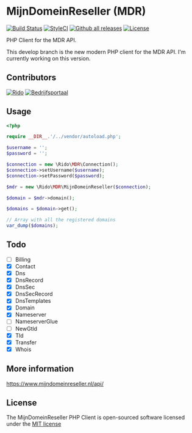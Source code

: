 # MijnDomeinReseller (MDR)

[![Build Status](https://travis-ci.org/bedrijfsportaal/MijnDomeinReseller.svg)](https://travis-ci.org/bedrijfsportaal/MijnDomeinReseller)
[![StyleCI](https://styleci.io/repos/106532343/shield)](https://styleci.io/repos/106532343)
[![Github all releases](https://img.shields.io/github/downloads/Bedrijfsportaal/MijnDomeinReseller/total.svg)](https://github.com/bedrijfsportaal/MijnDomeinReseller/releases/)
[![License](https://poser.pugx.org/rido/mijndomeinreseller/license)](https://packagist.org/packages/rido/mijndomeinreseller)

PHP Client for the MDR API.

This develop branch is the new modern PHP client for the MDR API. I'm currently working on this version.

## Contributors
[![Rido](https://avatars0.githubusercontent.com/u/1889864?s=60&v=4)](https://github.com/Rido)
[![Bedrijfsportaal](https://avatars3.githubusercontent.com/u/32488174?s=60&v=4)](https://github.com/Bedrijfsportaal)

## Usage
```php
<?php

require __DIR__.'/../vendor/autoload.php';

$username = '';
$password = '';

$connection = new \Rido\MDR\Connection();
$connection->setUsername($username);
$connection->setPassword($password);

$mdr = new \Rido\MDR\MijnDomeinReseller($connection);

$domain = $mdr->domain();

$domains = $domain->get();

// Array with all the registered domains
var_dump($domains); 
```

## Todo
- [ ] Billing
- [x] Contact
- [x] Dns
- [x] DnsRecord
- [x] DnsSec
- [x] DnsSecRecord
- [x] DnsTemplates
- [x] Domain
- [x] Nameserver
- [ ] NameserverGlue
- [ ] NewGtld
- [x] Tld
- [x] Transfer
- [x] Whois

## More information
https://www.mijndomeinreseller.nl/api/

## License
The MijnDomeinReseller PHP Client is open-sourced software licensed under the [MIT license](http://opensource.org/licenses/MIT)
